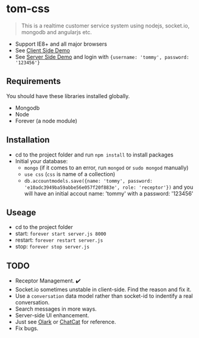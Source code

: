 # tom-css
> This is a realtime customer service system using nodejs, socket.io, mongodb and angularjs etc.

- Support IE8+ and all major browsers
- See [Client Side Demo](http://www.corvy.net:8000) 
- See [Server Side Demo](http://www.corvy.net:8000/server) and login with `{username: 'tommy', password: '123456'}`

## Requirements
You should have these libraries installed globally.
- Mongodb
- Node
- Forever (a node module)

## Installation
- cd to the project folder and run `npm install` to install packages
- Initial your database:
  - `mongo` (if it comes to an error, run `mongod` or `sudo mongod` manually)
  - `use css` (`css` is name of a collection)
  - `db.accountmodels.save({name: 'tommy', password: 'e10adc3949ba59abbe56e057f20f883e', role: 'receptor'})` and you will have an initial accout name: 'tommy' with a password: '123456'

## Useage
- cd to the project folder
- start: `forever start server.js 8000`
- restart: `forever restart server.js`
- stop: `forever stop server.js`

## TODO
- Receptor Management. :heavy_check_mark:
- Socket.io sometimes unstable in client-side. Find the reason and fix it.
- Use a `conversation` data model rather than socket-id to indentify a real conversation.
- Search messages in more ways.
- Server-side UI enhancement.
- Just see [Olark](https://www.olark.com) or [ChatCat](http://chatcat.io/) for reference.
- Fix bugs.
